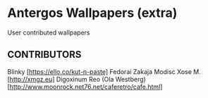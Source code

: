 # Antergos Wallpapers (extra)
User contributed wallpapers

## CONTRIBUTORS
Blinky [https://ello.co/kut-n-paste]
Fedorai Zakaja
Modisc
Xose M. [http://xmgz.eu]
Digoxinum
Reo (Ola Westberg) [http://www.moonrock.net76.net/caferetro/cafe.html]
